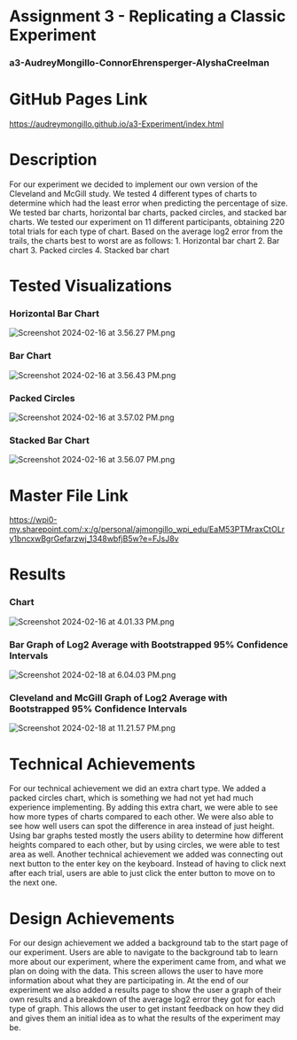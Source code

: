 Assignment 3 - Replicating a Classic Experiment
===
### a3-AudreyMongillo-ConnorEhrensperger-AlyshaCreelman

# GitHub Pages Link
https://audreymongillo.github.io/a3-Experiment/index.html

# Description
For our experiment we decided to implement our own version of the Cleveland and McGill study. We tested 4 different 
types of charts to determine which had the least error when predicting the percentage of size. We tested bar charts, 
horizontal bar charts, packed circles, and stacked bar charts. We tested our experiment on 11 different participants, 
obtaining 220 total trials for each type of chart. Based on the average log2 error from the trails, the charts best 
to worst are as follows: 1. Horizontal bar chart 2. Bar chart 3. Packed circles 4. Stacked bar chart

# Tested Visualizations

### Horizontal Bar Chart
![Screenshot 2024-02-16 at 3.56.27 PM.png](img%2FScreenshot%202024-02-16%20at%203.56.27%20PM.png)
### Bar Chart 
![Screenshot 2024-02-16 at 3.56.43 PM.png](img%2FScreenshot%202024-02-16%20at%203.56.43%20PM.png)
### Packed Circles
![Screenshot 2024-02-16 at 3.57.02 PM.png](img%2FScreenshot%202024-02-16%20at%203.57.02%20PM.png)
### Stacked Bar Chart
![Screenshot 2024-02-16 at 3.56.07 PM.png](img%2FScreenshot%202024-02-16%20at%203.56.07%20PM.png)

# Master File Link
https://wpi0-my.sharepoint.com/:x:/g/personal/ajmongillo_wpi_edu/EaM53PTMraxCtOLry1bncxwBgrGefarzwj_1348wbfjB5w?e=FJsJ8v

# Results 
### Chart
![Screenshot 2024-02-16 at 4.01.33 PM.png](img%2FScreenshot%202024-02-16%20at%204.01.33%20PM.png)
### Bar Graph of Log2 Average with Bootstrapped 95% Confidence Intervals
![Screenshot 2024-02-18 at 6.04.03 PM.png](img%2FScreenshot%202024-02-18%20at%206.04.03%20PM.png)
### Cleveland and McGill Graph of Log2 Average with Bootstrapped 95% Confidence Intervals
![Screenshot 2024-02-18 at 11.21.57 PM.png](img%2FScreenshot%202024-02-18%20at%2011.21.57%20PM.png)

# Technical Achievements
For our technical achievement we did an extra chart type. We added a packed circles chart, which is something we had not
yet had much experience implementing. By adding this extra chart, we were able to see how more types of charts compared 
to each other. We were also able to see how well users can spot the difference in area instead of just height. Using 
bar graphs tested mostly the users ability to determine how different heights compared to each other, but by using 
circles, we were able to test area as well. Another technical achievement we added was connecting out next button to the
enter key on the keyboard. Instead of having to click next after each trial, users are able to just click the enter 
button to move on to the next one. 

# Design Achievements
For our design achievement we added a background tab to the start page of our experiment. Users are able to navigate to 
the background tab to learn more about our experiment, where the experiment came from, and what we plan on doing with 
the data. This screen allows the user to have more information about what they are participating in. At the end of our 
experiment we also added a results page to show the user a graph of their own results and a breakdown of the average 
log2 error they got for each type of graph. This allows the user to get instant feedback on how they did and gives them 
an initial idea as to what the results of the experiment may be. 










